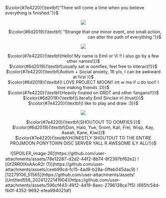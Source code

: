 <p align="left">
 $\color{#7e4220}{\textbf{“There will come a time when you believe everything is finished.”}}$ <br/>
  </p>
  
<p align="center">
<img src="https://files.catbox.moe/i980ez.png" data-canonical-src="(https://files.catbox.moe/i980ez.png)"
</p>
  
  <p align="right">   
$\color{#6d2019}{\textbf{ “Strange that one minor event, one small action, can alter the path of everything.”}}$
</p>
<p align="center">
<img src="https://files.catbox.moe/j93jtx.png" data-canonical-src="(https://files.catbox.moe/j93jtx.png)"
</p>
<p align="center">
 $\color{#7e4220}{\textbf{Hello! My name is Emil or Vi !! I also go by a few other names!}}$ <br/>
 $\color{#6d2019}{\textbf{usually sat w oomfies, feel free to interact!!}}$ <br/>
 $\color{#7e4220}{\textbf{Autism + Social anxiety, 16 y/o, I can be awkward at first }}$ <br/>
 $\color{#6d2019}{\textbf{I LOVE PROJECT MOON!! int w me if u do too!! I love making friends :D}}$ <br/>
 $\color{#7e4220}{\textbf{Heavily fixated on DRDT and other fangans!!}}$ <br/>
  $\color{#6d2019}{\textbf{Literally Emil Sinclair irl (trust)}}$ <br/>
 $\color{#7e4220}{\textbf{I like to play and draw :3}}$ <br/>

<p align="center">
<img src="https://files.catbox.moe/lkwxyg.png" data-canonical-src="(https://files.catbox.moe/lkwxyg.png)"
</p>

<p align="center">
 $\color{#7e4220}{\textbf{SHOUTOUT TO OOMFIES:}}$ <br/>
 $\color{#6d2019}{\textbf{Don, Halo, Yue, Snom, Kali, Frei, Wisp, Kay, Aseah, Kane, Kiwi}}$ <br/>
 $\color{#7e4220}{\textbf{HONESTLY SHOUTOUT TO THE ENTIRE PROJMOON PONYTOWN DISC SERVER YALL R AWESOME ILY ALL!!}}$ <br/>
  </p>
ㅤ ![SPOILER_image-26](https://github.com/user-attachments/assets/78e12287-d2d2-44f2-8b74-8f2397bf62e2)
![GfZRR0IXoAAoR2r (1)](https://github.com/user-attachments/assets/ceeb99cd-fc15-4ad9-b28a-0ffeb045dac9)
![12279106_51565](https://github.com/user-attachments/assets![Untitled558_20241222141904](https://github.com/user-attachments/assets/596cf443-4912-4d19-8aec-2796138ce7f5)
/665fc54d-fb0f-4352-9692-efea994021df)

